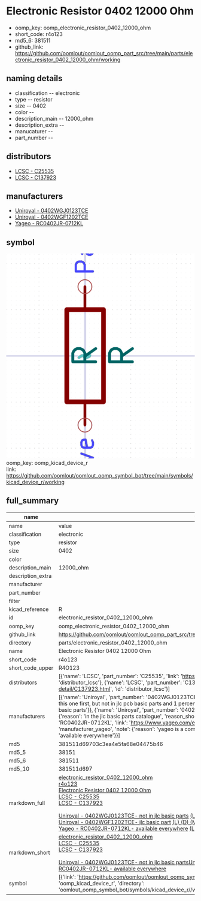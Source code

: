 # Electronic Resistor 0402 12000 Ohm

  
* oomp_key: oomp_electronic_resistor_0402_12000_ohm 
* short_code: r4o123
* md5_6: 381511  
* github_link: https://github.com/oomlout/oomlout_oomp_part_src/tree/main/parts/electronic_resistor_0402_12000_ohm/working  
## naming details
* classification -- electronic
* type -- resistor
* size -- 0402
* color -- 
* description_main -- 12000_ohm
* description_extra -- 
* manucaturer -- 
* part_number -- 

## distributors
* [LCSC - C25535](https://lcsc.com/product-detail/C25535.html)  
* [LCSC - C137923](https://lcsc.com/product-detail/C137923.html)  

## manufacturers
* [Uniroyal - 0402WGJ0123TCE]()  
* [Uniroyal - 0402WGF1202TCE]()  
* [Yageo - RC0402JR-0712KL](https://www.yageo.com/en/Chart/Download/pdf/RC0402JR-0712KL)  

## symbol

![](symbol/0/working/working_600.png)  
oomp_key: oomp_kicad_device_r  
link: https://github.com/oomlout/oomlout_oomp_symbol_bot/tree/main/symbols/kicad_device_r/working  


## full_summary
| name | value | 
| --- | --- | 
| name | value | 
| classification | electronic | 
| type | resistor | 
| size | 0402 | 
| color |  | 
| description_main | 12000_ohm | 
| description_extra |  | 
| manufacturer |  | 
| part_number |  | 
| filter |  | 
| kicad_reference | R | 
| id | electronic_resistor_0402_12000_ohm | 
| oomp_key | oomp_electronic_resistor_0402_12000_ohm | 
| github_link | https://github.com/oomlout/oomlout_oomp_part_src/tree/main/parts/electronic_resistor_0402_12000_ohm/working | 
| directory | parts/electronic_resistor_0402_12000_ohm | 
| name | Electronic Resistor 0402 12000 Ohm | 
| short_code | r4o123 | 
| short_code_upper | R4O123 | 
| distributors | [{'name': 'LCSC', 'part_number': 'C25535', 'link': 'https://lcsc.com/product-detail/C25535.html', 'id': 'distributor_lcsc'}, {'name': 'LCSC', 'part_number': 'C137923', 'link': 'https://lcsc.com/product-detail/C137923.html', 'id': 'distributor_lcsc'}] | 
| manufacturers | [{'name': 'Uniroyal', 'part_number': '0402WGJ0123TCE', 'link': '', 'id': 'manufacturer_uniroyal', 'note': {'reason': 'did this one first, but not in jlc pcb basic parts and 1 percent are and they are the same price', 'reason_short': 'not in jlc basic parts'}}, {'name': 'Uniroyal', 'part_number': '0402WGF1202TCE', 'link': '', 'id': 'manufacturer_uniroyal', 'note': {'reason': 'in the jlc basic parts catalogue', 'reason_short': 'jlc basic part'}}, {'name': 'Yageo', 'part_number': 'RC0402JR-0712KL', 'link': 'https://www.yageo.com/en/Chart/Download/pdf/RC0402JR-0712KL', 'id': 'manufacturer_yageo', 'note': {'reason': 'yageo is a commonly cross referenced part number', 'reason_short': 'available everywhere'}}] | 
| md5 | 381511d69703c3ea4e5fa68e04475b46 | 
| md5_5 | 38151 | 
| md5_6 | 381511 | 
| md5_10 | 381511d697 | 
| markdown_full | [electronic_resistor_0402_12000_ohm](https://github.com/oomlout/oomlout_oomp_part_src/tree/main/parts/electronic_resistor_0402_12000_ohm/working)<br>[r4o123](https://github.com/oomlout/oomlout_oomp_part_src/tree/main/parts/electronic_resistor_0402_12000_ohm/working)<br>[Electronic Resistor 0402 12000 Ohm](https://github.com/oomlout/oomlout_oomp_part_src/tree/main/parts/electronic_resistor_0402_12000_ohm/working)<br>[LCSC - C25535<br>](https://lcsc.com/product-detail/C25535.html)[LCSC - C137923<br>](https://lcsc.com/product-detail/C137923.html)<br>[Uniroyal - 0402WGJ0123TCE- not in jlc basic parts]() [(L)  ](https://www.lcsc.com/search?q=0402WGJ0123TCE)[(D)  ](https://www.digikey.com/en/products?keywords=0402WGJ0123TCE)[(M)  ](https://www.mouser.com/Search/Refine?Keyword=0402WGJ0123TCE)[(N)  ](https://www.newark.com/search?st=0402WGJ0123TCE)[(SZ)  ](https://so.szlcsc.com/global.html?k=0402WGJ0123TCE)<br>[Uniroyal - 0402WGF1202TCE- jlc basic part]() [(L)  ](https://www.lcsc.com/search?q=0402WGF1202TCE)[(D)  ](https://www.digikey.com/en/products?keywords=0402WGF1202TCE)[(M)  ](https://www.mouser.com/Search/Refine?Keyword=0402WGF1202TCE)[(N)  ](https://www.newark.com/search?st=0402WGF1202TCE)[(SZ)  ](https://so.szlcsc.com/global.html?k=0402WGF1202TCE)<br>[Yageo - RC0402JR-0712KL- available everywhere](https://www.yageo.com/en/Chart/Download/pdf/RC0402JR-0712KL) [(L)  ](https://www.lcsc.com/search?q=RC0402JR-0712KL)[(D)  ](https://www.digikey.com/en/products?keywords=RC0402JR-0712KL)[(M)  ](https://www.mouser.com/Search/Refine?Keyword=RC0402JR-0712KL)[(N)  ](https://www.newark.com/search?st=RC0402JR-0712KL)[(SZ)  ](https://so.szlcsc.com/global.html?k=RC0402JR-0712KL)<br> | 
| markdown_short | [electronic_resistor_0402_12000_ohm](https://github.com/oomlout/oomlout_oomp_part_src/tree/main/parts/electronic_resistor_0402_12000_ohm/working)<br>[LCSC - C25535<br>](https://lcsc.com/product-detail/C25535.html)[LCSC - C137923<br>](https://lcsc.com/product-detail/C137923.html)<br>[Uniroyal - 0402WGJ0123TCE- not in jlc basic parts]()[Uniroyal - 0402WGF1202TCE- jlc basic part]()[Yageo - RC0402JR-0712KL- available everywhere](https://www.yageo.com/en/Chart/Download/pdf/RC0402JR-0712KL) | 
| symbol | [{'link': 'https://github.com/oomlout/oomlout_oomp_symbol_bot/tree/main/symbols/kicad_device_r', 'oomp_key': 'oomp_kicad_device_r', 'directory': 'oomlout_oomp_symbol_bot/symbols/kicad_device_r//working/working.kicad_sym'}] | 
